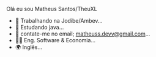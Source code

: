 Olá eu sou Matheus Santos/TheuXL

- 🔭 Trabalhando na Jodibe/Ambev...
- 🌱 Estudando java...
- 👯 contate-me no email; matheuss.devv@gmail.com...
- 👨‍🎓 Eng. Software & Economia...
- 🌍 Inglês...
